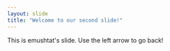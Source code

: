 ```yaml
---
layout: slide
title: "Welcome to our second slide!"
---
```

This is emushtat's slide.
Use the left arrow to go back!
